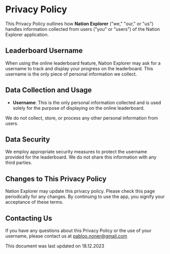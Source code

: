 # Privacy Policy

This Privacy Policy outlines how **Nation Explorer** ("we," "our," or "us") handles information collected from users ("you" or "users") of the Nation Explorer application.

## Leaderboard Username

When using the online leaderboard feature, Nation Explorer may ask for a username to track and display your progress on the leaderboard. This username is the only piece of personal information we collect. 

## Data Collection and Usage

- **Username**: This is the only personal information collected and is used solely for the purpose of displaying on the online leaderboard.

We do not collect, store, or process any other personal information from users.

## Data Security

We employ appropriate security measures to protect the username provided for the leaderboard. We do not share this information with any third parties.

## Changes to This Privacy Policy

Nation Explorer may update this privacy policy. Please check this page periodically for any changes. By continuing to use the app, you signify your acceptance of these terms.

## Contacting Us

If you have any questions about this Privacy Policy or the use of your username, please contact us at pabloo.noner@gmail.com


This document was last updated on 18.12.2023
